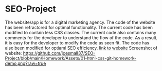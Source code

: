 # SEO-Project
The website/app is for a digital marketing agency.
The code of the website has been refractored for optimal functionality. 
The current code has been modified to contain less CSS classes. 
The current code also contains many comments for the developer to understand the flow of the code. 
As a result, it is easy for the developer to modify the code as seen fit. 
The code has also been modified for optiaml SEO efficiency. 
[link to website](https://joesmall37.github.io/SEO-Project/)
Screenshot of website:
https://github.com/joesmall37/SEO-Project/blob/main/Homework/Assets/01-html-css-git-homework-demo.png?raw=true
